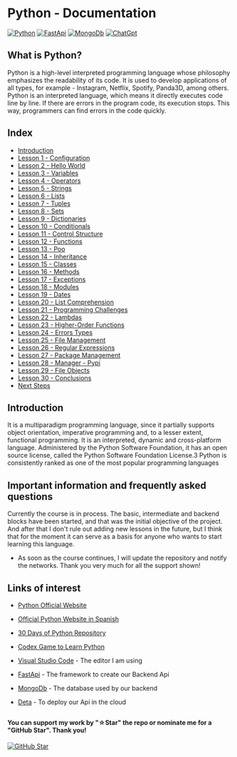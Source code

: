 # Python - Documentation

[![Python](https://img.shields.io/badge/Python-3.10+-yellow?style=for-the-badge&logo=python&logoColor=white&labelColor=101010)](https://python.org)
[![FastApi](https://img.shields.io/badge/FastAPI-0.88.0+-00a393?style=for-the-badge&logo=fastapi&logoColor=white&labelColor=101010)](https://fastapi.tiangolo.com)
[![MongoDb](https://img.shields.io/badge/MongoDB-6.0+-00684A?style=for-the-badge&logo=mongodb&logoColor=white&labelColor=101010)](https://www.mongodb.com)
[![ChatGpt](https://img.shields.io/badge/ChatGPT-GPT--4-7CF178?style=for-the-badge&logo=openai&logoColor=white&labelColor=101010)](https://platform.openai.com)

## What is Python?

Python is a high-level interpreted programming language whose philosophy emphasizes the readability of its code. It is used to develop applications of all types, for example - Instagram, Netflix, Spotify, Panda3D, among others. Python is an interpreted language, which means it directly executes code line by line. If there are errors in the program code, its execution stops. This way, programmers can find errors in the code quickly.

## Index

* [Introduction](Introduction.py)
* [Lesson 1 - Configuration](Configuration.py)
* [Lesson 2 - Hello World](Hello-World.py)
* [Lesson 3 - Variables](Variables.py)
* [Lesson 4 - Operators](Operators.py)
* [Lesson 5 - Strings](Strings.py)
* [Lesson 6 - Lists](Lists.py)
* [Lesson 7 - Tuples](Tuples.py)
* [Lesson 8 - Sets](Sets.py)
* [Lesson 9 - Dictionaries](Dictionaries.py)
* [Lesson 10 - Conditionals](Conditionals.py)
* [Lesson 11 - Control Structure](Control-Structure.py)
* [Lesson 12 - Functions](Functions.py)
* [Lesson 13 - Poo](Poo.py)
* [Lesson 14 - Inheritance](Inheritance.py)
* [Lesson 15 - Classes](Classes.py)
* [Lesson 16 - Methods](Methods.py)
* [Lesson 17 - Exceptions](Exceptions.py)
* [Lesson 18 - Modules](Modules.py)
* [Lesson 19 - Dates](Dates.py)
* [Lesson 20 - List Comprehension](List-Comprehension.py)
* [Lesson 21 - Programming Challenges](Programming-Challenges.py)
* [Lesson 22 - Lambdas](Lambdas.py)
* [Lesson 23 - Higher-Order Functions](Higher-Order-Functions.py)
* [Lesson 24 - Errors Types](Error-Types.py)
* [Lesson 25 - File Management](File-Management.py)
* [Lesson 26 - Regular Expressions](Regular-Expressions.py)
* [Lesson 27 - Package Management](Package-Management.py)
* [Lesson 28 - Manager - Pypi](Manager-Pypi.py)
* [Lesson 29 - File Objects](Files-Objects.py)
* [Lesson 30 - Conclusions](Conclusions.py)
* [Next Steps](Next-Steps.py)

## Introduction

It is a multiparadigm programming language, since it partially supports object orientation, imperative programming and, to a lesser extent, functional programming. It is an interpreted, dynamic and cross-platform language. Administered by the Python Software Foundation, it has an open source license, called the Python Software Foundation License.3​ Python is consistently ranked as one of the most popular programming languages

## Important information and frequently asked questions

Currently the course is in process. The basic, intermediate and backend blocks have been started, and that was the initial objective of the project. And after that I don't rule out adding new lessons in the future, but I think that for the moment it can serve as a basis for anyone who wants to start learning this language.

* As soon as the course continues, I will update the repository and notify the networks.
Thank you very much for all the support shown!

## Links of interest

* [Python Official Website](https://www.python.org/)

* [Official Python Website in Spanish](https://docs.python.org/es/3/tutorial/index.html)

* [30 Days of Python Repository](https://github.com/Asabeneh/30-Days-Of-Python)

* [Codex Game to Learn Python](https://www.codex.io/)

* [Visual Studio Code](https://code.visualstudio.com/) - The editor I am using

* [FastApi](https://fastapi.tiangolo.com/es/) - The framework to create our Backend Api

* [MongoDb](https://www.mongodb.com/) - The database used by our backend

* [Deta](https://www.deta.sh/) - To deploy our Api in the cloud

##

#### You can support my work by "☆Star" the repo or nominate me for a "GitHub Star". Thank you!

[![GitHub Star](https://img.shields.io/badge/GitHub-Nominar_a_star-yellow?style=for-the-badge&logo=github&logoColor=white&labelColor=101010)](https://stars.github.com/nominate/)
